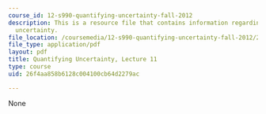 ```yaml
---
course_id: 12-s990-quantifying-uncertainty-fall-2012
description: This is a resource file that contains information regarding quantifying
  uncertainty.
file_location: /coursemedia/12-s990-quantifying-uncertainty-fall-2012/26f4aa858b6128c004100cb64d2279ac_MIT12_S990F12_Lecture11.pdf
file_type: application/pdf
layout: pdf
title: Quantifying Uncertainty, Lecture 11
type: course
uid: 26f4aa858b6128c004100cb64d2279ac

---
```

None